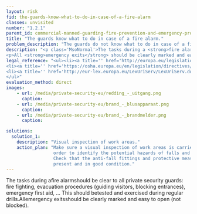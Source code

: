 ```yaml
---
layout: risk
fid: the-guards-know-what-to-do-in-case-of-a-fire-alarm
classes: unvisited
number: "1.2.1"
parent_id: commercial-manned-guarding-fire-prevention-and-emergency-procedures
title: "The guards know what to do in case of a fire alarm."
problem_description: "The guards do not know what to do in case of a fire alarm."
description: "<p class='MsoNormal'>The tasks during a <strong>fire alarm</strong> should be clear to all private security guards: fire fighting, evacuation procedures (guiding visitors, blocking entrances), emergency first aid, ... This should be <strong>tested and exercised during regular drills</strong>.</p>&#13;
<p>All <strong>emergency exits</strong> should be clearly marked and easy to open (not blocked).</p>"
legal_reference: "<ul><li><a title='' href='http://europa.eu/legislation_summaries/employment_and_social_policy/health_hygiene_safety_at_work/c11113_en.htm' rel='nofollow' target='_blank'>89/391/CEE Implementing measures to improve the health and safety of workers (framework directive).</a></li>&#13;
<li><a title='' href='https://osha.europa.eu/en/legislation/directives/workplaces-equipment-signs-personal-protective-equipment/osh-directives/2' rel='nofollow' target='_blank'>89/654/EEC Directive on the minimum safety and health requirements for the workplace</a>.</li>&#13;
<li><a title='' href='http://eur-lex.europa.eu/LexUriServ/LexUriServ.do?uri=CELEX:01992L0058-20070627:EN:NOT' rel='nofollow' target='_blank'>92/58/EEC on the minimum requirements for the provision of safety and/or health signs at work</a>.</li>&#13;
</ul>"
evaluation_method: direct
images:
    - url: /media/private-security-eu/redding_-_uitgang.png
      caption: 
    - url: /media/private-security-eu/brand_-_blusapparaat.png
      caption: 
    - url: /media/private-security-eu/brand_-_brandmelder.png
      caption: 

solutions:
  solution_1:
    description: "Visual inspection of work areas."
    action_plan: "Make sure a visual inspection of work areas is carried out in
                  order to identify the potential hazards of falls and slips.
                  Check that the anti-fall fittings and protective measures are
                  present and in good condition."
---
```

The tasks during afire alarmshould be clear to all private security guards:
fire fighting, evacuation procedures (guiding visitors, blocking entrances),
emergency first aid, ... This should betested and exercised during regular
drills.Allemergency exitsshould be clearly marked and easy to open (not
blocked).


